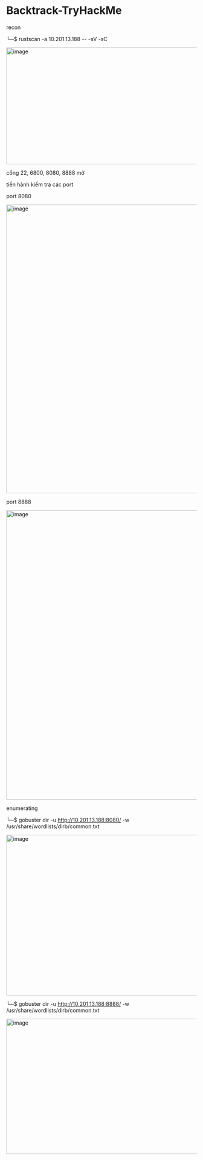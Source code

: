 # Backtrack-TryHackMe

recon 

└─$ rustscan -a 10.201.13.188 -- -sV -sC

<img width="596" height="309" alt="image" src="https://github.com/user-attachments/assets/0e7672e7-4c59-4c78-a9f4-ad0ebd1ad2b1" />

cổng 22, 6800, 8080, 8888 mở

tiến hành kiểm tra các port 

port 8080

<img width="1287" height="764" alt="image" src="https://github.com/user-attachments/assets/3de6633e-ee0d-4376-b39a-feab7ebdbc1e" />

port 8888

<img width="1280" height="766" alt="image" src="https://github.com/user-attachments/assets/687bd906-5ae8-4c9a-91bf-7dccc75cbfda" />


enumerating

└─$ gobuster dir -u http://10.201.13.188:8080/ -w /usr/share/wordlists/dirb/common.txt

<img width="774" height="425" alt="image" src="https://github.com/user-attachments/assets/4b9be8e9-cf71-4d91-aa52-2da5851ecabe" />

└─$ gobuster dir -u http://10.201.13.188:8888/ -w /usr/share/wordlists/dirb/common.txt

<img width="734" height="358" alt="image" src="https://github.com/user-attachments/assets/f247c824-7995-4b28-a71c-d9e951279d2c" />
